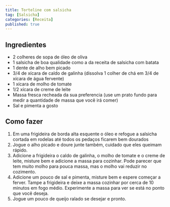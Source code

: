 ```yaml
---
title: Torteline com salsicha
tag: [Salsicha]
categories: [Receita]
published: true
---
```


## Ingredientes

- 2 colheres de sopa de óleo de oliva
- 1 salsicha de boa qualidade como a da receita de salsicha com batata
- 1 dente de alho bem picado
- 3/4 de xícara de caldo de galinha (dissolva 1 colher de chá em 3/4 de xícara de água fervente)
- 1 xícara de molho de tomate
- 1/2 xícara de creme de leite
- Massa fresca recheada da sua preferencia (use um prato fundo para medir a quantidade de massa que você irá comer)
- Sal e pimenta a gosto

## Como fazer

1. Em uma frigideira de borda alta esquente o óleo e refogue a salsicha cortada em rodelas até todos os pedaços ficarem bem dourados
1. Jogue o alho picado e doure junte também, cuidado que eles queimam rápido.
1. Adicione a frigideira o caldo de galinha, o molho de tomate e o creme de leite, misture bem e adicione a massa para cozinhar. Pode parecer que tem muito molho para pouca massa, mas o molho vai reduzir no cozimento.
1. Adicione um pouco de sal e pimenta, misture bem e espere começar a ferver. Tampe a frigideira e deixe a massa cozinhar por cerca de 10 minutos em fogo médio. Experimente a massa para ver se está no ponto que você deseja.
1. Jogue um pouco de queijo ralado se desejar e pronto.